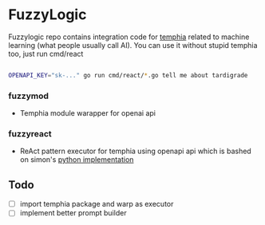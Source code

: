 # FuzzyLogic

Fuzzylogic repo contains integration code for [temphia](http://github.com/temphia/temphia) related to machine learning (what people usually call AI). You can use it without stupid temphia too, just run cmd/react 

```bash

OPENAPI_KEY="sk-..." go run cmd/react/*.go tell me about tardigrade

```


### fuzzymod
- Temphia module warapper for openai api
### fuzzyreact

- ReAct pattern executor for temphia using openapi api which is bashed on simon's [python implementation](https://til.simonwillison.net/llms/python-react-pattern)


## Todo
- [ ] import temphia package and warp as executor
- [ ] implement better prompt builder